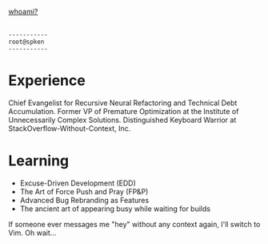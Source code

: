 [whoami?](https://spken.github.io/whoami/)
<br><br>
```
-----------
root@spken
-----------
```

# Experience

Chief Evangelist for Recursive Neural Refactoring and Technical Debt Accumulation. Former VP of Premature Optimization at the Institute of Unnecessarily Complex Solutions. Distinguished Keyboard Warrior at StackOverflow-Without-Context, Inc.

# Learning

- Excuse-Driven Development (EDD)
- The Art of Force Push and Pray (FP&P)
- Advanced Bug Rebranding as Features
- The ancient art of appearing busy while waiting for builds

If someone ever messages me "hey" without any context again, I'll switch to Vim. Oh wait...
